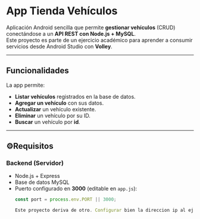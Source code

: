 # App Tienda Vehículos

Aplicación Android sencilla que permite **gestionar vehículos** (CRUD) conectándose a un **API REST con Node.js + MySQL**.  
Este proyecto es parte de un ejercicio académico para aprender a consumir servicios desde Android Studio con **Volley**.

---

## Funcionalidades
La app permite:
- **Listar vehículos** registrados en la base de datos.
- **Agregar un vehículo** con sus datos.
- **Actualizar** un vehículo existente.
- **Eliminar** un vehículo por su ID.
- **Buscar** un vehículo por **id**.

---

## ⚙Requisitos
### Backend (Servidor)
- Node.js + Express  
- Base de datos MySQL  
- Puerto configurado en **3000** (editable en `app.js`):  
  ```js
  const port = process.env.PORT || 3000;

  Este proyecto deriva de otro. Configurar bien la direccion ip al ejecutarlo en Android Studio para probra
